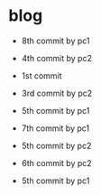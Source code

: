 # blog

- 8th commit by pc1





- 4th commit by pc2

- 1st commit
- 3rd commit by pc2
- 5th commit by pc1
- 7th commit by pc1
- 5th commit by pc2
- 6th commit by pc2
- 5th commit by pc1
